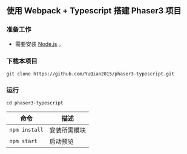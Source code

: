 ## 使用 Webpack + Typescript 搭建 Phaser3 项目

### 准备工作

- 需要安装 [Node.js](https://nodejs.org) 。

### 下载本项目

`git clone https://github.com/YuQian2015/phaser3-typescript.git`

### 运行

`cd phaser3-typescript`

| 命令          | 描述         |
| ------------- | ------------ |
| `npm install` | 安装所需模块 |
| `npm start`   | 启动预览     |


